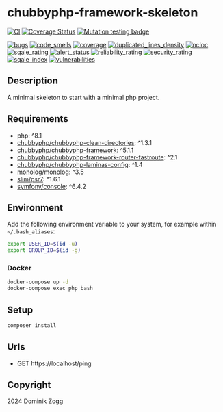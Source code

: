 # chubbyphp-framework-skeleton

[![CI](https://github.com/chubbyphp/chubbyphp-framework-skeleton/actions/workflows/ci.yml/badge.svg)](https://github.com/chubbyphp/chubbyphp-framework-skeleton/actions/workflows/ci.yml)
[![Coverage Status](https://coveralls.io/repos/github/chubbyphp/chubbyphp-framework-skeleton/badge.svg?branch=master)](https://coveralls.io/github/chubbyphp/chubbyphp-framework-skeleton?branch=master)
[![Mutation testing badge](https://img.shields.io/endpoint?style=flat&url=https%3A%2F%2Fbadge-api.stryker-mutator.io%2Fgithub.com%2Fchubbyphp%2Fchubbyphp-framework-skeleton%2Fmaster)](https://dashboard.stryker-mutator.io/reports/github.com/chubbyphp/chubbyphp-framework-skeleton/master)

[![bugs](https://sonarcloud.io/api/project_badges/measure?project=chubbyphp_chubbyphp-framework-skeleton&metric=bugs)](https://sonarcloud.io/dashboard?id=chubbyphp_chubbyphp-framework-skeleton)
[![code_smells](https://sonarcloud.io/api/project_badges/measure?project=chubbyphp_chubbyphp-framework-skeleton&metric=code_smells)](https://sonarcloud.io/dashboard?id=chubbyphp_chubbyphp-framework-skeleton)
[![coverage](https://sonarcloud.io/api/project_badges/measure?project=chubbyphp_chubbyphp-framework-skeleton&metric=coverage)](https://sonarcloud.io/dashboard?id=chubbyphp_chubbyphp-framework-skeleton)
[![duplicated_lines_density](https://sonarcloud.io/api/project_badges/measure?project=chubbyphp_chubbyphp-framework-skeleton&metric=duplicated_lines_density)](https://sonarcloud.io/dashboard?id=chubbyphp_chubbyphp-framework-skeleton)
[![ncloc](https://sonarcloud.io/api/project_badges/measure?project=chubbyphp_chubbyphp-framework-skeleton&metric=ncloc)](https://sonarcloud.io/dashboard?id=chubbyphp_chubbyphp-framework-skeleton)
[![sqale_rating](https://sonarcloud.io/api/project_badges/measure?project=chubbyphp_chubbyphp-framework-skeleton&metric=sqale_rating)](https://sonarcloud.io/dashboard?id=chubbyphp_chubbyphp-framework-skeleton)
[![alert_status](https://sonarcloud.io/api/project_badges/measure?project=chubbyphp_chubbyphp-framework-skeleton&metric=alert_status)](https://sonarcloud.io/dashboard?id=chubbyphp_chubbyphp-framework-skeleton)
[![reliability_rating](https://sonarcloud.io/api/project_badges/measure?project=chubbyphp_chubbyphp-framework-skeleton&metric=reliability_rating)](https://sonarcloud.io/dashboard?id=chubbyphp_chubbyphp-framework-skeleton)
[![security_rating](https://sonarcloud.io/api/project_badges/measure?project=chubbyphp_chubbyphp-framework-skeleton&metric=security_rating)](https://sonarcloud.io/dashboard?id=chubbyphp_chubbyphp-framework-skeleton)
[![sqale_index](https://sonarcloud.io/api/project_badges/measure?project=chubbyphp_chubbyphp-framework-skeleton&metric=sqale_index)](https://sonarcloud.io/dashboard?id=chubbyphp_chubbyphp-framework-skeleton)
[![vulnerabilities](https://sonarcloud.io/api/project_badges/measure?project=chubbyphp_chubbyphp-framework-skeleton&metric=vulnerabilities)](https://sonarcloud.io/dashboard?id=chubbyphp_chubbyphp-framework-skeleton)

## Description

A minimal skeleton to start with a minimal php project.

## Requirements

 * php: ^8.1
 * [chubbyphp/chubbyphp-clean-directories][20]: ^1.3.1
 * [chubbyphp/chubbyphp-framework][21]: ^5.1.1
 * [chubbyphp/chubbyphp-framework-router-fastroute][22]: ^2.1
 * [chubbyphp/chubbyphp-laminas-config][23]: ^1.4
 * [monolog/monolog][24]: ^3.5
 * [slim/psr7][25]: ^1.6.1
 * [symfony/console][26]: ^6.4.2

## Environment

Add the following environment variable to your system, for example within `~/.bash_aliases`:

```sh
export USER_ID=$(id -u)
export GROUP_ID=$(id -g)
```

### Docker

```sh
docker-compose up -d
docker-compose exec php bash
```

## Setup

```sh
composer install
```

## Urls

* GET https://localhost/ping

## Copyright

2024 Dominik Zogg

[10]: https://travis-ci.org/chubbyphp/chubbyphp-framework-skeleton

[20]: https://packagist.org/packages/chubbyphp/chubbyphp-clean-directories
[21]: https://packagist.org/packages/chubbyphp/chubbyphp-framework
[22]: https://packagist.org/packages/chubbyphp/chubbyphp-framework-router-fastroute
[23]: https://packagist.org/packages/chubbyphp/chubbyphp-laminas-config
[24]: https://packagist.org/packages/monolog/monolog
[25]: https://packagist.org/packages/slim/psr7
[26]: https://packagist.org/packages/symfony/console
